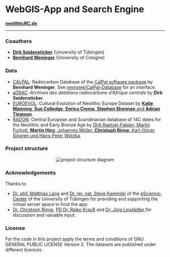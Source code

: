 # WebGIS-App and Search Engine

**[neolithicRC.de](https://www.forschungsdatenarchiv.escience.uni-tuebingen.de/cSchmid/neolithicRC/)**  

***

### Coauthers

- **[Dirk Seidensticker](https://uni-tuebingen.academia.edu/DirkSeidensticker)** (University of Tübingen)
- **[Bernhard Weninger](http://ufg.phil-fak.uni-koeln.de/10115.html?&L=0)** (University of Cologne)

### Data

* [CALPAL](https://uni-koeln.academia.edu/BernhardWeninger/CalPal): Radiocarbon Database of the [CalPal software package](http://monrepos-rgzm.de/forschung/ausstattung.html#calpal) by **Bernhard Weninger**. See [nevrome/CalPal-Database](https://github.com/nevrome/CalPal-Database) for an interface.
* [aDRAC](https://github.com/dirkseidensticker/aDRAC): *Archives des datations radiocarbone d'Afrique centrale* by **Dirk Seidensticker**.
* [EUROEVOL](http://discovery.ucl.ac.uk/1469811/): Cultural Evolution of Neolithic Europe Dataset by [**Katie Manning**, **Sue Colledge**, **Enrico Crema**, **Stephen Shennan** and **Adrian Timpson**](http://openarchaeologydata.metajnl.com/articles/10.5334/joad.40/).
* [RADON](http://radon.ufg.uni-kiel.de/): Central European and Scandinavian database of 14C dates for the Neolithic and Early Bronze Age by [Dirk Raetzel-Fabian, Martin Furholt, **Martin Hinz**, Johannes Müller, **Christoph Rinne**, Karl-Göran Sjögren und Hans-Peter Wotzka](http://www.jna.uni-kiel.de/index.php/jna/article/view/65).

### Project structure
<p align="center">
<img src="https://raw.githubusercontent.com/nevrome/neolithicR/master/presentation/project_setup.png", alt="project structure diagram">
</p>

### Acknowledgements

Thanks to  

- [Dr. phil. Matthias Lang](http://www.escience.uni-tuebingen.de/mitarbeiter/dr-matthias-lang.html) and [Dr. rer. nat. Steve Kaminski](http://www.escience.uni-tuebingen.de/mitarbeiter/dr-steve-kaminski.html) of the [eScience-Center](https://www.uni-tuebingen.de/einrichtungen/informations-kommunikations-und-medienzentrum-ikm/escience-center.html) of the University of Tübingen for providing and supporting the virtual server space to host the app.
- [Dr. Christoph Rinne](https://www.ufg.uni-kiel.de/de/mitarbeiterinnen/wissenschaftliche-mitarbeiter/crinne), [PD Dr. Raiko Krauß](http://www.uni-tuebingen.de/fakultaeten/philosophische-fakultaet/fachbereiche/altertums-und-kunstwissenschaften/ur-und-fruehgeschichte-und-archaeologie-des-mittelalters/juengere-urgeschichte/mitarbeiter/nach-funktion/krauss-raiko-dr.html) and [Dr. Jörg Linstädter ](https://www.dainst.org/mitarbeiter-detailansicht/-/person-display/1241013) for discussion and valuable input.

### License

For the code in this project apply the terms and conditions of GNU GENERAL PUBLIC LICENSE Version 2. The datasets are published under different licences. 